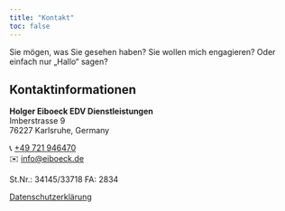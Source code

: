 ```yaml
---
title: "Kontakt"
toc: false
---
```


Sie mögen, was Sie gesehen haben? Sie wollen mich engagieren? Oder einfach nur „Hallo“ sagen?

## Kontaktinformationen

**Holger Eiboeck EDV Dienstleistungen**  
Imberstrasse 9  
76227 Karlsruhe, Germany  

📞 [+49 721 946470](tel:+49721946470)  
✉️ [info@eiboeck.de](mailto:info@eiboeck.de)  

St.Nr.: 34145/33718 FA: 2834  

[Datenschutzerklärung](datenschutzerklaerung)


